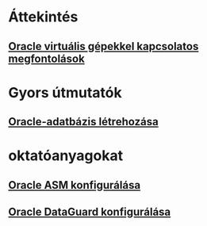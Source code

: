 # Áttekintés
## [Oracle virtuális gépekkel kapcsolatos megfontolások](oracle-considerations.md)
# Gyors útmutatók
## [Oracle-adatbázis létrehozása](oracle-database-quick-create.md) 
# oktatóanyagokat
## [Oracle ASM konfigurálása](asm-configuration.md)
## [Oracle DataGuard konfigurálása](configuring-oracle-dataguard.md)
